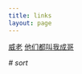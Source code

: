 ```yaml
---
title: links
layout: page
---
```


[威老](http://www.doctype-html.com)
[他们都叫我成哥](https://chengge.me/)


*# sort*
